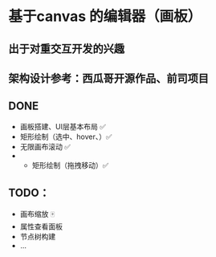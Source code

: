 # 基于canvas 的编辑器（画板）

## 出于对重交互开发的兴趣

## 架构设计参考：西瓜哥开源作品、前司项目

## DONE

- 画板搭建、UI层基本布局 ✅
- 矩形绘制（选中、hover、）✅
- 无限画布滚动 ✅
- - 矩形绘制（拖拽移动）✅

## TODO：

- 画布缩放 🀄️
- 属性查看面板
- 节点树构建
- ...
